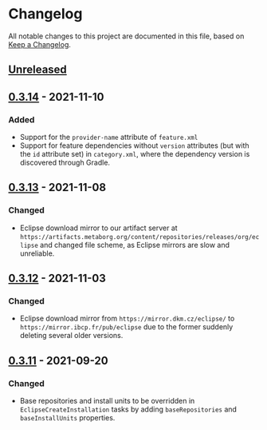 # Changelog
All notable changes to this project are documented in this file, based on [Keep a Changelog](https://keepachangelog.com/en/1.0.0/).


## [Unreleased]


## [0.3.14] - 2021-11-10
### Added
- Support for the `provider-name` attribute of `feature.xml`
- Support for feature dependencies without `version` attributes (but with the `id` attribute set) in `category.xml`, where the dependency version is discovered through Gradle.


## [0.3.13] - 2021-11-08
### Changed
- Eclipse download mirror to our artifact server at `https://artifacts.metaborg.org/content/repositories/releases/org/eclipse` and changed file scheme, as Eclipse mirrors are slow and unreliable.


## [0.3.12] - 2021-11-03
### Changed
- Eclipse download mirror from `https://mirror.dkm.cz/eclipse/` to `https://mirror.ibcp.fr/pub/eclipse` due to the former suddenly deleting several older versions.


## [0.3.11] - 2021-09-20
### Changed
- Base repositories and install units to be overridden in `EclipseCreateInstallation` tasks by adding `baseRepositories` and `baseInstallUnits` properties.


[Unreleased]: https://github.com/metaborg/coronium/compare/release-0.3.14...HEAD
[0.3.14]: https://github.com/metaborg/coronium/compare/release-0.3.13...release-0.3.14
[0.3.13]: https://github.com/metaborg/coronium/compare/release-0.3.12...release-0.3.13
[0.3.12]: https://github.com/metaborg/coronium/compare/release-0.3.11...release-0.3.12
[0.3.11]: https://github.com/metaborg/coronium/compare/release-0.3.10...release-0.3.11
